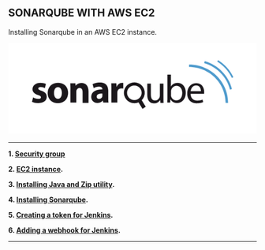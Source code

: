 SONARQUBE WITH AWS EC2
-----------------------------------------------------------

Installing Sonarqube in an AWS EC2 instance.

![SonarqubeLogo](images/sonarqube-logo.png)

-----------------------------------------------------------

**1. [Security group](./docs/security-group.md)**

**2. [EC2 instance](./docs/ec2-instance.md).**

**3. [Installing Java and Zip utility](./docs/installing-java.md).**

**4. [Installing Sonarqube](./docs/installing-sonarqube.md).**

**5. [Creating a token for Jenkins](./docs/jenkins-token.md).**

**6. [Adding a webhook for Jenkins](./docs/jenkins-webhook.md).**

-----------------------------------------------------------

